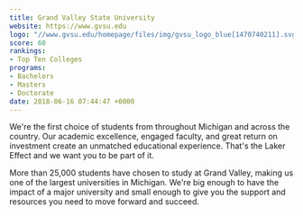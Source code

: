 ```yaml
---
title: Grand Valley State University
website: https://www.gvsu.edu
logo: "//www.gvsu.edu/homepage/files/img/gvsu_logo_blue[1470740211].svg"
score: 60
rankings:
- Top Ten Colleges
programs:
- Bachelors
- Masters
- Doctorate
date: 2018-06-16 07:44:47 +0000
---
```

We're the first choice of students from throughout Michigan and across the country. Our academic excellence, engaged faculty, and great return on investment create an unmatched educational experience. That's the Laker Effect and we want you to be part of it.

More than 25,000 students have chosen to study at Grand Valley, making us one of the largest universities in Michigan. We're big enough to have the impact of a major university and small enough to give you the support and resources you need to move forward and succeed.